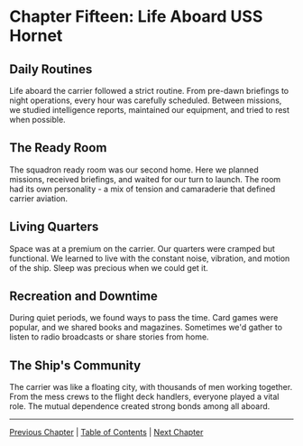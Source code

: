 # Chapter Fifteen: Life Aboard USS Hornet

## Daily Routines
Life aboard the carrier followed a strict routine. From pre-dawn briefings to night operations, every hour was carefully scheduled. Between missions, we studied intelligence reports, maintained our equipment, and tried to rest when possible.

## The Ready Room
The squadron ready room was our second home. Here we planned missions, received briefings, and waited for our turn to launch. The room had its own personality - a mix of tension and camaraderie that defined carrier aviation.

## Living Quarters
Space was at a premium on the carrier. Our quarters were cramped but functional. We learned to live with the constant noise, vibration, and motion of the ship. Sleep was precious when we could get it.

## Recreation and Downtime
During quiet periods, we found ways to pass the time. Card games were popular, and we shared books and magazines. Sometimes we'd gather to listen to radio broadcasts or share stories from home.

## The Ship's Community
The carrier was like a floating city, with thousands of men working together. From the mess crews to the flight deck handlers, everyone played a vital role. The mutual dependence created strong bonds among all aboard.

---
[Previous Chapter](chapter14.md) | [Table of Contents](../README.md) | [Next Chapter](chapter16.md) 